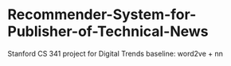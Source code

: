 # Recommender-System-for-Publisher-of-Technical-News
Stanford CS 341 project for Digital Trends
baseline: word2ve + nn
